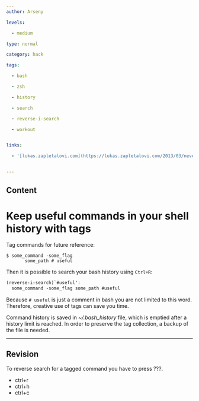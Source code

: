 ```yaml
---
author: Arseny

levels:

  - medium

type: normal

category: hack

tags:

  - bash

  - zsh

  - history

  - search

  - reverse-i-search

  - workout


links:

  - '[lukas.zapletalovi.com](https://lukas.zapletalovi.com/2013/03/never-lost-your-bash-history-again.html){website}'


---
```

## Content
# Keep useful commands in your shell history with tags

Tag commands for future reference:
```
$ some_command -some_flag
       some_path # useful
```

Then it is possible to search your bash history using `Ctrl+R`:

```tex
(reverse-i-search)`#useful': 
  some_command -some_flag some_path #useful 
```

Because `# useful` is just a comment in bash you are not limited to this word. Therefore, creative use of tags can save you time. 

Command history is saved in *~/.bash_history* file, which is emptied after a history limit is reached. In order to preserve the tag collection, a backup of the file is needed.

---
## Revision

To reverse search for a tagged command you have to press ???.


* ctrl+r
* ctrl+h
* ctrl+c

